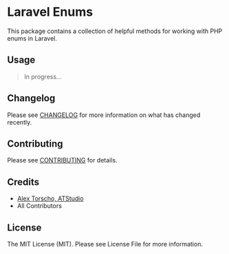 # Laravel Enums

This package contains a collection of helpful methods for working with PHP enums in Laravel.

## Usage

> In progress...

## Changelog
Please see [CHANGELOG](CHANGELOG) for more information on what has changed recently.

## Contributing
Please see [CONTRIBUTING](CONTRIBUTING) for details.

## Credits
- [Alex Torscho, ATStudio](https://atstudio.io)
- All Contributors

## License
The MIT License (MIT). Please see License File for more information.
